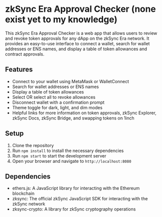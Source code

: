 # zkSync Era Approval Checker (none exist yet to my knowledge)

This zkSync Era Approval Checker is a web app that allows users to review and revoke token approvals for any dApp on the zkSync Era network. It provides an easy-to-use interface to connect a wallet, search for wallet addresses or ENS names, and display a table of token allowances and contract approvals.

## Features

- Connect to your wallet using MetaMask or WalletConnect
- Search for wallet addresses or ENS names
- Display a table of token allowances
- Select OR select all to revoke allowances
- Disconnect wallet with a confirmation prompt
- Theme toggle for dark, light, and dim modes
- Helpful links for more information on token approvals, zkSync Explorer, zkSync Docs, zkSync Bridge, and swapping tokens on 1inch

## Setup

1. Clone the repository
2. Run `npm install` to install the necessary dependencies
3. Run `npm start` to start the development server
4. Open your browser and navigate to `http://localhost:8080`

## Dependencies

- ethers.js: A JavaScript library for interacting with the Ethereum blockchain
- zksync: The official zkSync JavaScript SDK for interacting with the zkSync network
- zksync-crypto: A library for zkSync cryptography operations

